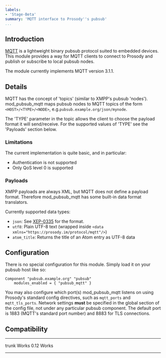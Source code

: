 ```yaml
---
labels:
- 'Stage-Beta'
summary: 'MQTT interface to Prosody''s pubsub'
...
```


Introduction
------------

[MQTT](http://mqtt.org/) is a lightweight binary pubsub protocol suited
to embedded devices. This module provides a way for MQTT clients to
connect to Prosody and publish or subscribe to local pubsub nodes.

The module currently implements MQTT version 3.1.1.

Details
-------

MQTT has the concept of 'topics' (similar to XMPP's pubsub 'nodes').
mod\_pubsub\_mqtt maps pubsub nodes to MQTT topics of the form
`<HOST>/<TYPE>/<NODE>`, e.g.`pubsub.example.org/json/mynode`.

The 'TYPE' parameter in the topic allows the client to choose the payload
format it will send/receive. For the supported values of 'TYPE' see the
'Payloads' section below.

### Limitations

The current implementation is quite basic, and in particular:

-   Authentication is not supported
-   Only QoS level 0 is supported

### Payloads

XMPP payloads are always XML, but MQTT does not define a payload format.
Therefore mod\_pubsub\_mqtt has some built-in data format translators.

Currently supported data types:

-   `json`: See [XEP-0335](http://xmpp.org/extensions/xep-0335.html) for
    the format.
-   `utf8`: Plain UTF-8 text (wrapped inside
    `<data xmlns="https://prosody.im/protocol/mqtt"/>`)
-   `atom_title`: Returns the title of an Atom entry as UTF-8 data

Configuration
-------------

There is no special configuration for this module. Simply load it on
your pubsub host like so:

    Component "pubsub.example.org" "pubsub"
        modules_enabled = { "pubsub_mqtt" }

You may also configure which port(s) mod\_pubsub\_mqtt listens on using
Prosody's standard config directives, such as `mqtt_ports` and
`mqtt_tls_ports`. Network settings **must** be specified in the global section
of the config file, not under any particular pubsub component. The default
port is 1883 (MQTT's standard port number) and 8883 for TLS connections.

Compatibility
-------------

  ------- --------------
  trunk   Works
  0.12    Works
  ------- --------------
